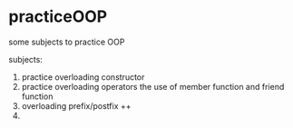 # practiceOOP
some subjects to practice OOP

subjects:
1. practice overloading constructor
2. practice overloading operators
   the use of member function and friend function
3. overloading prefix/postfix ++
4. 

